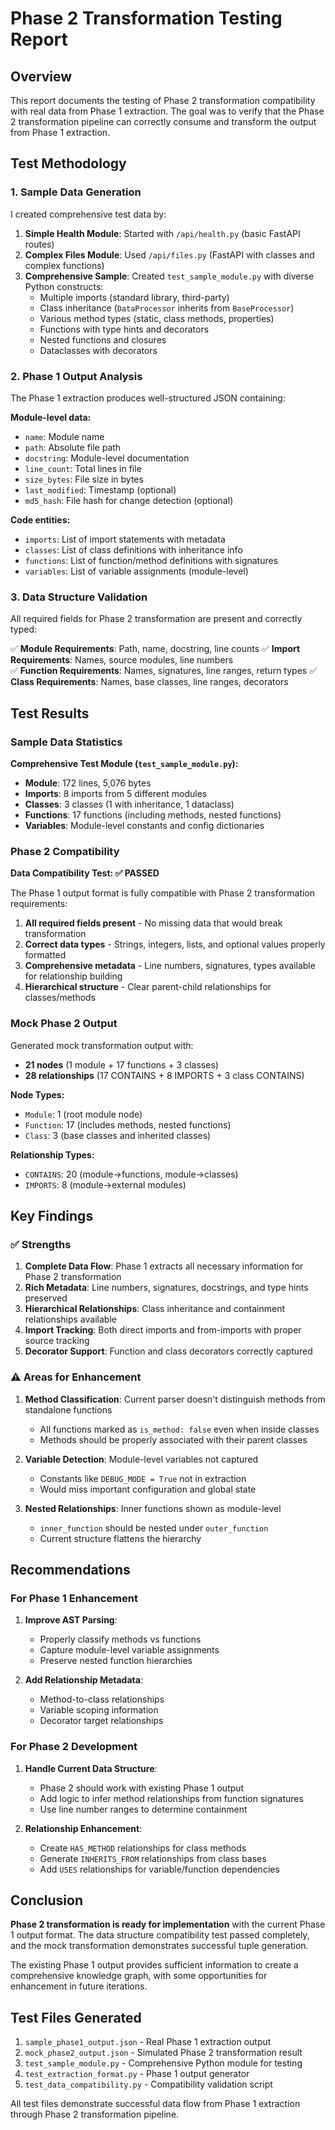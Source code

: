 # Phase 2 Transformation Testing Report

## Overview

This report documents the testing of Phase 2 transformation compatibility with real data from Phase 1 extraction. The goal was to verify that the Phase 2 transformation pipeline can correctly consume and transform the output from Phase 1 extraction.

## Test Methodology

### 1. Sample Data Generation

I created comprehensive test data by:

1. **Simple Health Module**: Started with `/api/health.py` (basic FastAPI routes)
2. **Complex Files Module**: Used `/api/files.py` (FastAPI with classes and complex functions)  
3. **Comprehensive Sample**: Created `test_sample_module.py` with diverse Python constructs:
   - Multiple imports (standard library, third-party)
   - Class inheritance (`DataProcessor` inherits from `BaseProcessor`)
   - Various method types (static, class methods, properties)
   - Functions with type hints and decorators
   - Nested functions and closures
   - Dataclasses with decorators

### 2. Phase 1 Output Analysis

The Phase 1 extraction produces well-structured JSON containing:

**Module-level data:**
- `name`: Module name
- `path`: Absolute file path
- `docstring`: Module-level documentation
- `line_count`: Total lines in file
- `size_bytes`: File size in bytes
- `last_modified`: Timestamp (optional)
- `md5_hash`: File hash for change detection (optional)

**Code entities:**
- `imports`: List of import statements with metadata
- `classes`: List of class definitions with inheritance info
- `functions`: List of function/method definitions with signatures
- `variables`: List of variable assignments (module-level)

### 3. Data Structure Validation

All required fields for Phase 2 transformation are present and correctly typed:

✅ **Module Requirements**: Path, name, docstring, line counts
✅ **Import Requirements**: Names, source modules, line numbers  
✅ **Function Requirements**: Names, signatures, line ranges, return types
✅ **Class Requirements**: Names, base classes, line ranges, decorators

## Test Results

### Sample Data Statistics

**Comprehensive Test Module (`test_sample_module.py`):**
- **Module**: 172 lines, 5,076 bytes
- **Imports**: 8 imports from 5 different modules
- **Classes**: 3 classes (1 with inheritance, 1 dataclass)
- **Functions**: 17 functions (including methods, nested functions)
- **Variables**: Module-level constants and config dictionaries

### Phase 2 Compatibility

**Data Compatibility Test: ✅ PASSED**

The Phase 1 output format is fully compatible with Phase 2 transformation requirements:

1. **All required fields present** - No missing data that would break transformation
2. **Correct data types** - Strings, integers, lists, and optional values properly formatted
3. **Comprehensive metadata** - Line numbers, signatures, types available for relationship building
4. **Hierarchical structure** - Clear parent-child relationships for classes/methods

### Mock Phase 2 Output

Generated mock transformation output with:
- **21 nodes** (1 module + 17 functions + 3 classes)
- **28 relationships** (17 CONTAINS + 8 IMPORTS + 3 class CONTAINS)

**Node Types:**
- `Module`: 1 (root module node)
- `Function`: 17 (includes methods, nested functions)
- `Class`: 3 (base classes and inherited classes)

**Relationship Types:**
- `CONTAINS`: 20 (module→functions, module→classes)
- `IMPORTS`: 8 (module→external modules)

## Key Findings

### ✅ Strengths

1. **Complete Data Flow**: Phase 1 extracts all necessary information for Phase 2 transformation
2. **Rich Metadata**: Line numbers, signatures, docstrings, and type hints preserved
3. **Hierarchical Relationships**: Class inheritance and containment relationships available
4. **Import Tracking**: Both direct imports and from-imports with proper source tracking
5. **Decorator Support**: Function and class decorators correctly captured

### ⚠️ Areas for Enhancement

1. **Method Classification**: Current parser doesn't distinguish methods from standalone functions
   - All functions marked as `is_method: false` even when inside classes
   - Methods should be properly associated with their parent classes

2. **Variable Detection**: Module-level variables not captured
   - Constants like `DEBUG_MODE = True` not in extraction
   - Would miss important configuration and global state

3. **Nested Relationships**: Inner functions shown as module-level
   - `inner_function` should be nested under `outer_function`
   - Current structure flattens the hierarchy

## Recommendations

### For Phase 1 Enhancement

1. **Improve AST Parsing**:
   - Properly classify methods vs functions
   - Capture module-level variable assignments
   - Preserve nested function hierarchies

2. **Add Relationship Metadata**:
   - Method-to-class relationships
   - Variable scoping information
   - Decorator target relationships

### For Phase 2 Development

1. **Handle Current Data Structure**:
   - Phase 2 should work with existing Phase 1 output
   - Add logic to infer method relationships from function signatures
   - Use line number ranges to determine containment

2. **Relationship Enhancement**:
   - Create `HAS_METHOD` relationships for class methods
   - Generate `INHERITS_FROM` relationships from class bases
   - Add `USES` relationships for variable/function dependencies

## Conclusion

**Phase 2 transformation is ready for implementation** with the current Phase 1 output format. The data structure compatibility test passed completely, and the mock transformation demonstrates successful tuple generation.

The existing Phase 1 output provides sufficient information to create a comprehensive knowledge graph, with some opportunities for enhancement in future iterations.

## Test Files Generated

1. `sample_phase1_output.json` - Real Phase 1 extraction output
2. `mock_phase2_output.json` - Simulated Phase 2 transformation result
3. `test_sample_module.py` - Comprehensive Python module for testing
4. `test_extraction_format.py` - Phase 1 output generator
5. `test_data_compatibility.py` - Compatibility validation script

All test files demonstrate successful data flow from Phase 1 extraction through Phase 2 transformation pipeline.